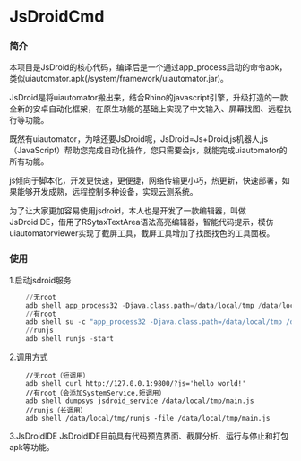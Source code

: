 # JsDroidCmd
### 简介
本项目是JsDroid的核心代码，编译后是一个通过app_process启动的命令apk，类似uiautomator.apk(/system/framework/uiautomator.jar)。

JsDroid是将uiautomator搬出来，结合Rhino的javascript引擎，升级打造的一款全新的安卓自动化框架，在原生功能的基础上实现了中文输入、屏幕找图、远程执行等功能。

既然有uiautomator，为啥还要JsDroid呢，JsDroid=Js+Droid,js机器人,js（JavaScript）帮助您完成自动化操作，您只需要会js，就能完成uiautomator的所有功能。

js倾向于脚本化，开发更快速，更便捷，网络传输更小巧，热更新，快速部署，如果能够开发成熟，远程控制多种设备，实现云测系统。

为了让大家更加容易使用jsdroid，本人也是开发了一款编辑器，叫做JsDroidIDE，借用了RSytaxTextArea语法高亮编辑器，智能代码提示，模仿uiautomatorviewer实现了截屏工具，截屏工具增加了找图找色的工具面板。

### 使用
1.启动jsdroid服务
~~~adb push jsdroid_cmd.apk /data/local/tmp/jsdroid.apk
    //无root
    adb shell app_process32 -Djava.class.path=/data/local/tmp /data/local/tmp jsdroid_cmd.apk
    //有root
    adb shell su -c "app_process32 -Djava.class.path=/data/local/tmp /data/local/tmp jsdroid_cmd.apk"
    //runjs
    adb shell runjs -start
~~~
2.调用方式
~~~
    //无root（短调用）
    adb shell curl http://127.0.0.1:9800/?js='hello world!'
    //有root（会添加SystemService,短调用）
    adb shell dumpsys jsdroid_service /data/local/tmp/main.js
    //runjs（长调用）
    adb shell /data/local/tmp/runjs -file /data/local/tmp/main.js
~~~
3.JsDroidIDE
  JsDroidIDE目前具有代码预览界面、截屏分析、运行与停止和打包apk等功能。
